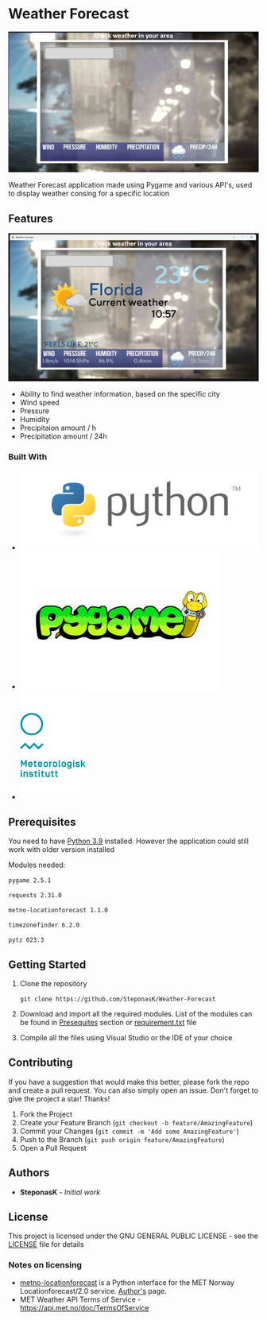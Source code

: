 # Weather Forecast
![menu_gif](Readme_resources/menu_gif.gif)

Weather Forecast application made using Pygame and various API's, used to display weather consing for a specific location

## Features
 ![menu2_picture](Readme_resources/menu2.png)
- Ability to find weather information, based on the specific city
- Wind speed
- Pressure
- Humidity
- Precipitaion amount / h
- Precipitation amount / 24h
### Built With

* [![Python](Readme_resources/python.png)](https://www.python.org/downloads/)
*  [![Pygame](Readme_resources/pygame.jpg)](https://www.pygame.org/download.shtml)
* [![MET_API](Readme_resources/met_api.png)](https://api.met.no/)

<a id="prerequisites"></a>
## Prerequisites 
You need to have [Python 3.9](https://www.python.org/downloads/release/python-390/) installed. However the application could still work with older version installed

Modules needed:
```
pygame 2.5.1
```
```
requests 2.31.0
```
```
metno-locationforecast 1.1.0
```
```
timezonefinder 6.2.0
```
```
pytz 023.3
```


## Getting Started    
1. Clone the repository
    ```
    git clone https://github.com/SteponasK/Weather-Forecast
    ```
2. Download and import all  the required modules. List of the modules can be found in [Presequites](#prerequisites) section or [requirement.txt](requirements.txt) file


3. Compile all the files using Visual Studio or the IDE of your choice

## Contributing

If you have a suggestion that would make this better, please fork the repo and create a pull request. You can also simply open an issue.
Don't forget to give the project a star! Thanks!

1. Fork the Project
2. Create your Feature Branch (`git checkout -b feature/AmazingFeature`)
3. Commit your Changes (`git commit -m 'Add some AmazingFeature'`)
4. Push to the Branch (`git push origin feature/AmazingFeature`)
5. Open a Pull Request


## Authors

* **SteponasK** - *Initial work* 

## License

This project is licensed under the GNU GENERAL PUBLIC LICENSE - see the [LICENSE](LICENSE) file for details

### Notes on licensing
 * [metno-locationforecast](https://github.com/Rory-Sullivan/metno-locationforecast) is a Python interface for the MET Norway Locationforecast/2.0 service. [Author's](https://github.com/Rory-Sullivan) page.
* MET Weather API Terms of Service - https://api.met.no/doc/TermsOfService

